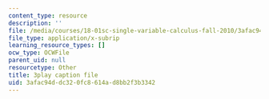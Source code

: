 ```yaml
---
content_type: resource
description: ''
file: /media/courses/18-01sc-single-variable-calculus-fall-2010/3afac94ddc320fc8614ad8bb2f3b3342_7K1sB05pE0A.srt
file_type: application/x-subrip
learning_resource_types: []
ocw_type: OCWFile
parent_uid: null
resourcetype: Other
title: 3play caption file
uid: 3afac94d-dc32-0fc8-614a-d8bb2f3b3342
---
```

